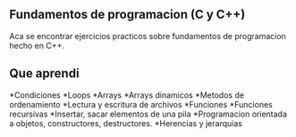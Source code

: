 ## Fundamentos de programacion (C y C++)
Aca se encontrar ejercicios practicos sobre fundamentos de programacion hecho en C++.

## Que aprendi
*Condiciones
*Loops
*Arrays
*Arrays dinamicos
*Metodos de ordenamiento
*Lectura y escritura de archivos
*Funciones
*Funciones recursivas
*Insertar, sacar elementos de una pila
*Programacion orientada a objetos, constructores, destructores.
*Herencias y jerarquias
